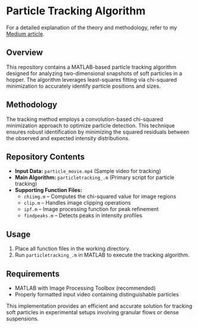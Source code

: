 # Particle Tracking Algorithm  

For a detailed explanation of the theory and methodology, refer to my [Medium article](https://medium.com/@pandare.rahul/building-particle-tracking-algorithm-8e76f8ab4881).  

## Overview  
This repository contains a MATLAB-based particle tracking algorithm designed for analyzing two-dimensional snapshots of soft particles in a hopper. The algorithm leverages least-squares fitting via chi-squared minimization to accurately identify particle positions and sizes.  

## Methodology  
The tracking method employs a convolution-based chi-squared minimization approach to optimize particle detection. This technique ensures robust identification by minimizing the squared residuals between the observed and expected intensity distributions.  

## Repository Contents  
- **Input Data:** `particle_movie.mp4` (Sample video for tracking)  
- **Main Algorithm:** `particletracking_.m` (Primary script for particle tracking)  
- **Supporting Function Files:**  
  - `chiimg.m` – Computes the chi-squared value for image regions  
  - `clip.m` – Handles image clipping operations  
  - `ipf.m` – Image processing function for peak refinement  
  - `findpeaks.m` – Detects peaks in intensity profiles  

## Usage  
1. Place all function files in the working directory.  
2. Run `particletracking_.m` in MATLAB to execute the tracking algorithm.  

## Requirements
- MATLAB with Image Processing Toolbox (recommended)  
- Properly formatted input video containing distinguishable particles  

This implementation provides an efficient and accurate solution for tracking soft particles in experimental setups involving granular flows or dense suspensions.  
